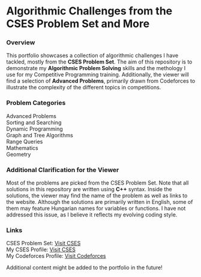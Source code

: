# Algorithmic Challenges from the CSES Problem Set and More

### Overview

This portfolio showcases a collection of algorithmic challenges I have tackled, mostly from the ****CSES Problem Set****. The aim of this repository is to demonstrate my ****Algorithmic Problem Solving**** skills and the methology I use for my Competitive Programming training. Additionally, the viewer will find a selection of ****Advanced Problems****, primarily drawn from Codeforces to illustrate the complexity of the different topics in competitions.

### Problem Categories

Advanced Problems  
Sorting and Searching  
Dynamic Programming  
Graph and Tree Algorithms  
Range Queries  
Mathematics    
Geometry   

### Additional Clarification for the Viewer

Most of the problems are picked from the CSES Problem Set. Note that all solutions in this repository are written using ****C++**** syntax. Inside the solutions, the viewer may find the name of the problem as well as links to the website. Although the solutions are primarily written in English, some of them may feature Hungarian names for variables or functions. I have not addressed this issue, as I believe it reflects my evolving coding style.

### Links

CSES Problem Set: [Visit CSES](https://cses.fi/problemset/)  
My CSES Profile: [Visit CSES](https://cses.fi/user/163133)  
My Codeforces Profile: [Visit Codeforces](https://codeforces.com/profile/Vkrisztian)   

Additional content might be added to the portfolio in the future!
